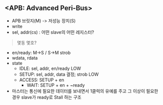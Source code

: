 ## <APB: Advanced Peri-Bus>
- APB 브릿지(M) -> 저성능 장치(S)
- write
- sel, addr(cs) : 어떤 slave의 어떤 레지스터?
> 몇동 몇호? 
- en/ready: M->S / S->M strob
- wdata, rdata
- state
	- IDLE: sel, addr, en/ready LOW
	- SETUP: sel, addr, data 결정; strob LOW
	- ACCESS: SETUP + en
		- WAIT: SETUP + en + ~ready
- 마스터는 통신에 필요한 데이터를 보내면서 1클럭의 유예를 주고 그 이상이 필요한 경우 slave가 ready로 Stall 하는 구조
